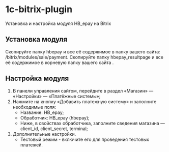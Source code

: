 # 1c-bitrix-plugin
Установка и настройка модуля HB_epay на Bitrix

## Установка модуля

Скопируйте папку hbepay и все её содержимое в папку вашего сайта: /bitrix/modules/sale/payment.
Скопируйте папку hbepay_resultpage и все её содержимое в корневую папку вашего сайта .

## Настройка модуля

1. В панели управления сайтом, перейдите в раздел «Магазин» — «Настройки» — «Платёжные системы»;
2. Нажмите на кнопку «Добавить платежную систему» и заполните необходимые поля:
    - Название: HB_epay;
    - Обработчик: HB_epay (hbepay);
    - Ниже, в свойствах обработчика, заполните сведения магазина — client_id, client_secret, terminal;
3. Дополнительные настройки.
   - Тестовый режим - включите его для проведения тестовых платежей.